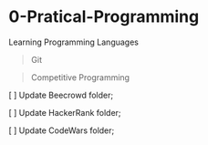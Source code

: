 # 0-Pratical-Programming
Learning Programming Languages
> Git

> Competitive Programming

[ ] Update Beecrowd folder;

[ ] Update HackerRank folder;

[ ] Update CodeWars folder;  
